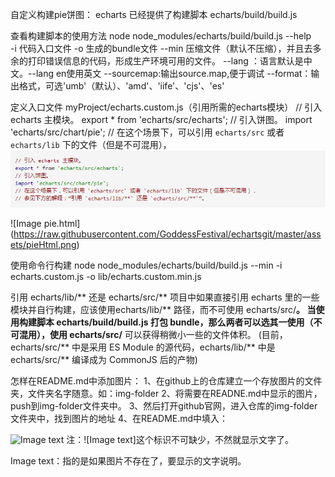 ﻿


自定义构建pie饼图：
echarts 已经提供了构建脚本 echarts/build/build.js


查看构建脚本的使用方法
node node_modules/echarts/build/build.js --help  
-i 代码入口文件
-o 生成的bundle文件
--min 压缩文件（默认不压缩），并且去多余的打印错误信息的代码，形成生产环境可用的文件。
--lang <language shortcut or file path>：语言默认是中文。--lang en使用英文
--sourcemap:输出source.map,便于调试
--format：输出格式，可选'umb'（默认）、'amd'、'iife'、'cjs'、'es'

定义入口文件
myProject/echarts.custom.js（引用所需的echarts模块）
// 引入 echarts 主模块。
export * from 'echarts/src/echarts';
// 引入饼图。
import 'echarts/src/chart/pie';
// 在这个场景下，可以引用 `echarts/src` 或者 `echarts/lib` 下的文件（但是不可混用），
![Image 入口文件](https://raw.githubusercontent.com/GoddessFestival/echartsgit/master/assets/echartsCustom.png)

![Image pie.html]
(https://raw.githubusercontent.com/GoddessFestival/echartsgit/master/assets/pieHtml.png)


使用命令行构建
node node_modules/echarts/build/build.js --min -i echarts.custom.js -o lib/echarts.custom.min.js


引用 echarts/lib/** 还是 echarts/src/**
项目中如果直接引用 echarts 里的一些模块并自行构建，应该使用echarts/lib/** 路径，而不可使用 echarts/src/**。
当使用构建脚本 echarts/build/build.js 打包 bundle，那么两者可以选其一使用（不可混用），使用 echarts/src/** 可以获得稍微小一些的文件体积。
(目前，echarts/src/** 中是采用 ES Module 的源代码，echarts/lib/** 中是 echarts/src/** 编译成为 CommonJS 后的产物)
























怎样在README.md中添加图片：
1、在github上的仓库建立一个存放图片的文件夹，文件夹名字随意。如：img-folder
2、将需要在READNE.md中显示的图片，push到img-folder文件夹中。
3、然后打开github官网，进入仓库的img-folder文件夹中，找到图片的地址
4、在README.md中填入：

![Image text](url)
注：![Image text]这个标识不可缺少，不然就显示文字了。

Image text：指的是如果图片不存在了，要显示的文字说明。
